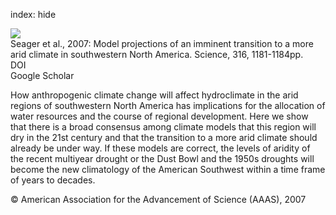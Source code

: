 index: hide

<div class="Citation">
    <div class="Citation-thumb CitationThumb-linked"  data-href="https://doi.org/10.1126/science.1139601">
      <img src="https://static.claimspace.cloud/climate-study-static/refs/thumbs/14/Seager_et_al_2007-thumb.png" />
    </div>

  <div class="Citation-body">
    <div class="Citation-text">Seager et al., 2007: Model projections of an imminent transition to a more arid climate in southwestern North America. <span class="Article-journal">Science, </span><span class="Article-volume">316, </span>1181-1184pp.</div>
    <div class="Citation-links">
      <div class="CitationLink" data-href="https://doi.org/10.1126/science.1139601">
        <div class="CitationLink-icon CitationLink-Doi"></div>
        <div class="CitationLink-text">DOI</div>
      </div>
      <div class="CitationLink" data-href="https://scholar.google.com/scholar?q=10.1126/science.1139601">
        <div class="CitationLink-icon CitationLink-Scholar"></div>
        <div class="CitationLink-text">Google Scholar</div>
      </div>
    </div>
  </div>
</div>

How anthropogenic climate change will affect hydroclimate in the arid regions of southwestern North America has implications for the allocation of water resources and the course of regional development. Here we show that there is a broad consensus among climate models that this region will dry in the 21st century and that the transition to a more arid climate should already be under way. If these models are correct, the levels of aridity of the recent multiyear drought or the Dust Bowl and the 1950s droughts will become the new climatology of the American Southwest within a time frame of years to decades.

<div class="Citation-copy">
&copy; American Association for the Advancement of Science (AAAS), 2007
</div>